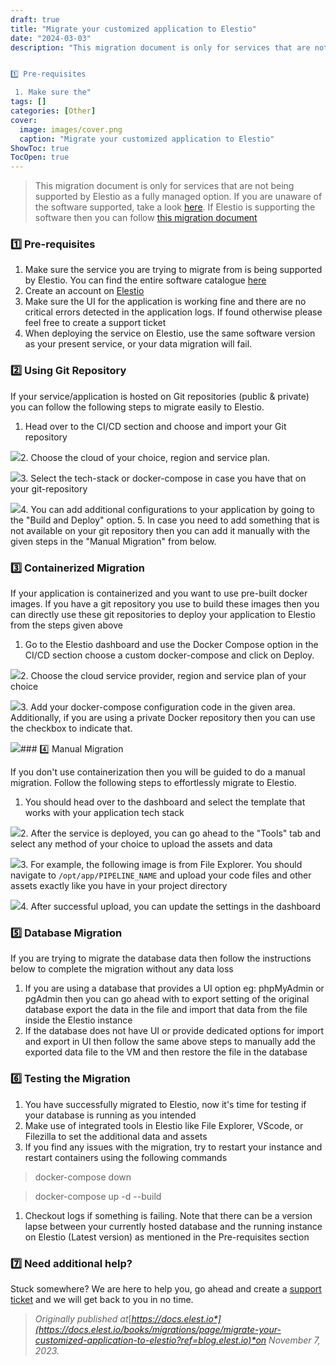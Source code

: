 ```yaml
---
draft: true
title: "Migrate your customized application to Elestio"
date: "2024-03-03"
description: "This migration document is only for services that are not being supported by Elestio as a fully managed option. If you are unaware of the software supported, take a look here. If Elestio is supporting the software then you can follow this migration document


1️⃣ Pre-requisites

 1. Make sure the"
tags: []
categories: [Other]
cover:
  image: images/cover.png
  caption: "Migrate your customized application to Elestio"
ShowToc: true
TocOpen: true
---
```




> This migration document is only for services that are not being supported by Elestio as a fully managed option. If you are unaware of the software supported, take a look [here](https://elest.io/fully-managed-services?ref=blog.elest.io). If Elestio is supporting the software then you can follow [this migration document](https://docs.elest.io/books/migrations/page/migrate-to-elestio-managed-services?ref=blog.elest.io)

### 1️⃣ Pre\-requisites

1. Make sure the service you are trying to migrate from is being supported by Elestio. You can find the entire software catalogue [here](https://elest.io/fully-managed-services?ref=blog.elest.io)
2. Create an account on [Elestio](https://dash.elest.io/?ref=blog.elest.io)
3. Make sure the UI for the application is working fine and there are no critical errors detected in the application logs. If found otherwise please feel free to create a support ticket
4. When deploying the service on Elestio, use the same software version as your present service, or your data migration will fail.

### 2️⃣ Using Git Repository

If your service/application is hosted on Git repositories (public \& private) you can follow the following steps to migrate easily to Elestio.

1. Head over to the CI/CD section and choose and import your Git repository

![](https://cdn.hashnode.com/res/hashnode/image/upload/v1698750434336/f6c2fdc5-4b48-4f8b-9df4-e3977f9c7343.png)2. Choose the cloud of your choice, region and service plan.

![](https://cdn.hashnode.com/res/hashnode/image/upload/v1698750988823/7264c225-90d2-48af-9fd6-4077bc2a4af0.png)3. Select the tech\-stack or docker\-compose in case you have that on your git\-repository

![](https://cdn.hashnode.com/res/hashnode/image/upload/v1698751681320/64d9acc5-9fce-48d0-9067-f48e880b523c.png)4. You can add additional configurations to your application by going to the "Build and Deploy" option.
5. In case you need to add something that is not available on your git repository then you can add it manually with the given steps in the "Manual Migration" from below.

### 3️⃣ Containerized Migration

If your application is containerized and you want to use pre\-built docker images. If you have a git repository you use to build these images then you can directly use these git repositories to deploy your application to Elestio from the steps given above

1. Go to the Elestio dashboard and use the Docker Compose option in the CI/CD section choose a custom docker\-compose and click on Deploy.

![](https://cdn.hashnode.com/res/hashnode/image/upload/v1698853208409/3e9cd64d-40df-4e70-8374-b4e7a4658bff.png)2. Choose the cloud service provider, region and service plan of your choice

![](https://cdn.hashnode.com/res/hashnode/image/upload/v1698853910731/a6aa8ef1-c91f-4b58-b8ef-91b92603ee5e.png)3\. Add your docker\-compose configuration code in the given area. Additionally, if you are using a private Docker repository then you can use the checkbox to indicate that.

![](https://cdn.hashnode.com/res/hashnode/image/upload/v1698854448643/53d614a9-cb7b-4fa7-8195-1d0540339a33.png)### 4️⃣ Manual Migration

If you don't use containerization then you will be guided to do a manual migration. Follow the following steps to effortlessly migrate to Elestio.

1. You should head over to the dashboard and select the template that works with your application tech stack

![](https://cdn.hashnode.com/res/hashnode/image/upload/v1699025502080/62f7e054-b5c7-4970-8235-7bd9a2d93a7b.png)2. After the service is deployed, you can go ahead to the "Tools" tab and select any method of your choice to upload the assets and data

![](https://cdn.hashnode.com/res/hashnode/image/upload/v1699026147062/c1c6fb11-86d6-490c-9c15-6f6a8c565f61.png)3. For example, the following image is from File Explorer. You should navigate to `/opt/app/PIPELINE_NAME` and upload your code files and other assets exactly like you have in your project directory

![](https://cdn.hashnode.com/res/hashnode/image/upload/v1699026463232/8c124623-aae9-4ee6-9c5c-92f85aab5836.png)4. After successful upload, you can update the settings in the dashboard

### 5️⃣ Database Migration

If you are trying to migrate the database data then follow the instructions below to complete the migration without any data loss

1. If you are using a database that provides a UI option eg: phpMyAdmin or pgAdmin then you can go ahead with to export setting of the original database export the data in the file and import that data from the file inside the Elestio instance
2. If the database does not have UI or provide dedicated options for import and export in UI then follow the same above steps to manually add the exported data file to the VM and then restore the file in the database

### 6️⃣ Testing the Migration

1. You have successfully migrated to Elestio, now it's time for testing if your database is running as you intended
2. Make use of integrated tools in Elestio like File Explorer, VScode, or Filezilla to set the additional data and assets
3. If you find any issues with the migration, try to restart your instance and restart containers using the following commands


> docker\-compose down


> docker\-compose up \-d \-\-build

1. Checkout logs if something is failing. Note that there can be a version lapse between your currently hosted database and the running instance on Elestio (Latest version) as mentioned in the Pre\-requisites section

### 7️⃣ Need additional help?

Stuck somewhere? We are here to help you, go ahead and create a [support ticket](https://dash.elest.io/support/creation?ref=blog.elest.io) and we will get back to you in no time.


> *Originally published at*[*https://docs.elest.io*](https://docs.elest.io/books/migrations/page/migrate-your-customized-application-to-elestio?ref=blog.elest.io)*on November 7, 2023\.*




